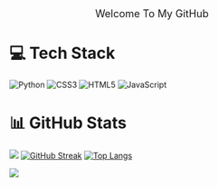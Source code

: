 <p align="center" style="font-size: 18px;">Welcome To My GitHub</p>

# 💻 Tech Stack 
![Python](https://img.shields.io/badge/python-3670A0?style=flat&logo=python&logoColor=ffdd54) 
![CSS3](https://img.shields.io/badge/css3-%231572B6.svg?style=flat&logo=css3&logoColor=white) 
![HTML5](https://img.shields.io/badge/html5-%23E34F26.svg?style=flat&logo=html5&logoColor=white) 
![JavaScript](https://img.shields.io/badge/javascript-%23323330.svg?style=flat&logo=javascript&logoColor=%23F7DF1E) 

# 📊 GitHub Stats
![](https://github-readme-stats.vercel.app/api?username=AXRO98&theme=chartreuse-dark&show_icons=true&hide_border=true)
[![GitHub Streak](https://github-readme-streak-stats.herokuapp.com?user=AXRO98&theme=github-green-purple&hide_border=false&date_format=j%20M%5B%20Y%5D&locale=id)](https://git.io/streak-stats)
[![Top Langs](https://github-readme-stats.vercel.app/api/top-langs/?username=AXRO98&layout=compact&theme=chartreuse-dark&hide_border=true)](https://github.com/anuraghazra/github-readme-stats)

[![](https://visitcount.itsvg.in/api?id=Zeuun&icon=8&color=1)](https://visitcount.itsvg.in) 